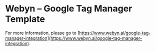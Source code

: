 # Webyn – Google Tag Manager Template

For more information, please go to [https://www.webyn.ai/google-tag-manager-integration](https://www.webyn.ai/google-tag-manager-integration).
